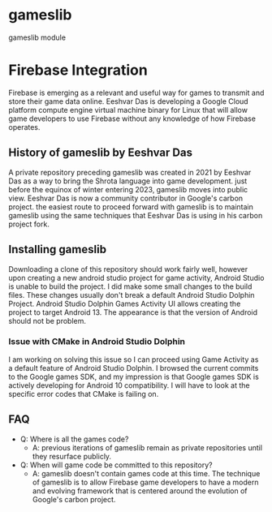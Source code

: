 # gameslib
gameslib module 
# Firebase Integration
Firebase is emerging as a relevant and useful
way for games to transmit and store their game data online.
Eeshvar Das is developing a Google Cloud platform compute engine virtual machine 
binary for Linux that 
will allow game developers
to use Firebase without any knowledge of how Firebase operates.
## History of gameslib by Eeshvar Das
A private repository preceding gameslib was created in 2021 by Eeshvar Das 
as a way to bring the Shrota language into game development.
just before the equinox of winter entering 2023,
gameslib moves into public view.
Eeshvar Das is now a community contributor in Google's carbon project.
the easiest route to proceed forward with gameslib
is to maintain gameslib
using the same techniques
that Eeshvar Das
is using in his carbon project fork.
## Installing gameslib
Downloading a clone of this repository should work fairly well, 
however upon creating a new android studio project for game activity,
Android Studio is unable to build the project.
I did make some small changes to the build files.
These changes usually don't break a default Android Studio Dolphin Project.
Android Studio Dolphin Games Activity UI allows creating the project 
to target Android 13.
The appearance is that the version of Android should not be problem.
### Issue with CMake in Android Studio Dolphin
I am working on solving this issue so I can proceed using Game Activity
as a default feature of Android Studio Dolphin.
I browsed the current commits to the Google games SDK,
and my impression is that Google games SDK is actively 
developing for Android 10 compatibility.
I will have to look at the specific error codes that CMake is failing on.
## FAQ
- Q: Where is all the games code?
  - A: previous iterations of gameslib remain as private repositories
until they resurface publicly.
- Q: When will game code be committed to this repository?
  - A: gameslib doesn't contain games code at this time.
The technique of gameslib is to 
allow Firebase game developers 
to have a modern and evolving framework
that is centered around
the evolution of Google's carbon project.
